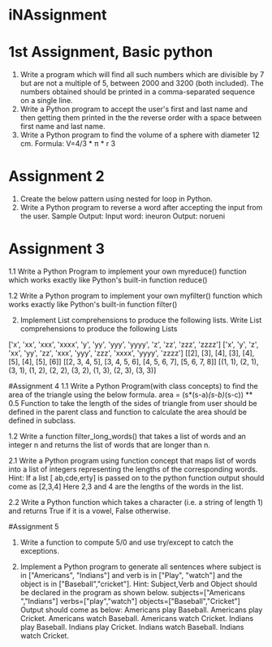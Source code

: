 # iNAssignment
# 1st Assignment, Basic python
1. Write a program which will find all such numbers which are divisible by 7 but are not a multiple of 5, between 2000 and 3200 (both included). The numbers obtained should be printed in a comma-separated sequence on a single line.
2. Write a Python program to accept the user's first and last name and then getting them printed in the the reverse order with a space between first name and last name.
3. Write a Python program to find the volume of a sphere with diameter 12 cm. Formula: V=4/3 * π * r 3

# Assignment 2
1. Create the below pattern using nested for loop in Python.
2. Write a Python program to reverse a word after accepting the input from the user.
  Sample Output:
  Input word: ineuron
  Output: norueni
  
# Assignment 3
1.1 Write a Python Program to implement your own myreduce() function which works exactly
like Python's built-in function reduce()

1.2 Write a Python program to implement your own myfilter() function which works exactly
like Python's built-in function filter()

2. Implement List comprehensions to produce the following lists.
Write List comprehensions to produce the following Lists

['x', 'xx', 'xxx', 'xxxx', 'y', 'yy', 'yyy', 'yyyy', 'z', 'zz', 'zzz', 'zzzz']
['x', 'y', 'z', 'xx', 'yy', 'zz', 'xxx', 'yyy', 'zzz', 'xxxx', 'yyyy', 'zzzz']
[[2], [3], [4], [3], [4], [5], [4], [5], [6]] [[2, 3, 4, 5], [3, 4, 5, 6],
[4, 5, 6, 7], [5, 6, 7, 8]]
[(1, 1), (2, 1), (3, 1), (1, 2), (2, 2), (3, 2), (1, 3), (2, 3), (3, 3)]

#Assignment 4
1.1 Write a Python Program(with class concepts) to find the area of the triangle using the below
formula.
area = (s*(s-a)*(s-b)*(s-c)) ** 0.5
Function to take the length of the sides of triangle from user should be defined in the parent
class and function to calculate the area should be defined in subclass.

1.2 Write a function filter_long_words() that takes a list of words and an integer n and returns
the list of words that are longer than n.

2.1 Write a Python program using function concept that maps list of words into a list of integers
representing the lengths of the corresponding words.
Hint: If a list [ ab,cde,erty] is passed on to the python function output should come as [2,3,4]
Here 2,3 and 4 are the lengths of the words in the list.

2.2 Write a Python function which takes a character (i.e. a string of length 1) and returns True if
it is a vowel, False otherwise.

#Assignment 5
1. Write a function to compute 5/0 and use try/except to catch the exceptions.

2. Implement a Python program to generate all sentences where subject is in
["Americans", "Indians"] and verb is in ["Play", "watch"] and the object is in
["Baseball","cricket"].
Hint: Subject,Verb and Object should be declared in the program as shown below.
subjects=["Americans ","Indians"]
verbs=["play","watch"]
objects=["Baseball","Cricket"]
Output should come as below:
Americans play Baseball.
Americans play Cricket.
Americans watch Baseball.
Americans watch Cricket.
Indians play Baseball.
Indians play Cricket.
Indians watch Baseball.
Indians watch Cricket.
